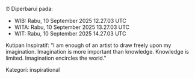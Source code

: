 ⏰ Diperbarui pada:
- WIB: Rabu, 10 September 2025 12.27.03 UTC
- WITA: Rabu, 10 September 2025 13.27.03 UTC
- WIT: Rabu, 10 September 2025 14.27.03 UTC

Kutipan Inspiratif:
"I am enough of an artist to draw freely upon my imagination. Imagination is more important than knowledge. Knowledge is limited. Imagination encircles the world."


Kategori: inspirational

